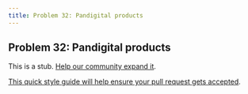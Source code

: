 ```yaml
---
title: Problem 32: Pandigital products
---
```

## Problem 32: Pandigital products

This is a stub. <a href='https://github.com/freecodecamp/guides/tree/master/src/pages/certifications/coding-interview-prep/project-euler/problem-32-pandigital-products/index.md' target='_blank' rel='nofollow'>Help our community expand it</a>.

<a href='https://github.com/freecodecamp/guides/blob/master/README.md' target='_blank' rel='nofollow'>This quick style guide will help ensure your pull request gets accepted</a>.

<!-- The article goes here, in GitHub-flavored Markdown. Feel free to add YouTube videos, images, and CodePen/JSBin embeds  -->
